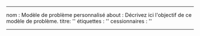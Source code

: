 
---
nom : Modèle de problème personnalisé
about : Décrivez ici l'objectif de ce modèle de problème.
titre: ''
étiquettes : ''
cessionnaires : ''

---

